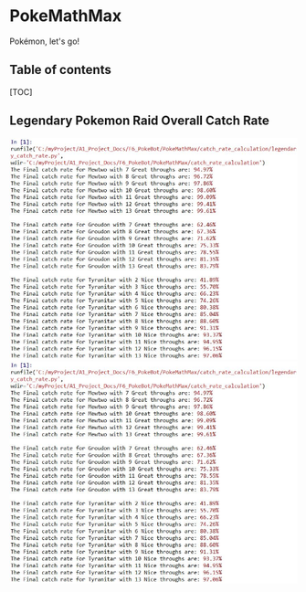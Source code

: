 # PokeMathMax
Pokémon, let's go!

## Table of contents

[TOC]

## Legendary Pokemon Raid Overall Catch Rate

![](docs/_static/mypic/overall_catch_rate.jpg)
![](https://github.com/qd452/PokeMathMax/blob/master/docs/static/mypic/overall_catch_rate.JPG)

